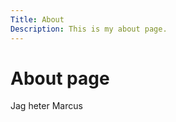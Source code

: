```yaml
---
Title: About
Description: This is my about page.
---
```


About page
==========================

Jag heter Marcus
